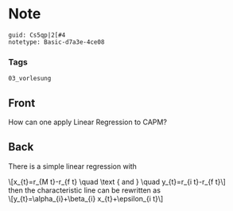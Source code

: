 # Note
```
guid: Cs5qp|2[#4
notetype: Basic-d7a3e-4ce08
```

### Tags
```
03_vorlesung
```

## Front
How can one apply Linear Regression to CAPM?

## Back
There is a simple linear regression with
<div>
  \[x_{t}=r_{M t}-r_{f t} \quad \text { and } \quad y_{t}=r_{i
  t}-r_{f t}\]
  <div>
    then the characteristic line can be rewritten as
  </div>
  <div>
    \[y_{t}=\alpha_{i}+\beta_{i} x_{t}+\epsilon_{i t}\]
  </div>
</div>
